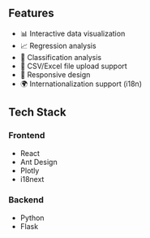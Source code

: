 ## Features

- 📊 Interactive data visualization
- 📈 Regression analysis
- 🎯 Classification analysis
- 📁 CSV/Excel file upload support
- 📱 Responsive design
- 🌍 Internationalization support (i18n)

## Tech Stack

### Frontend
- React
- Ant Design
- Plotly
- i18next

### Backend
- Python
- Flask

